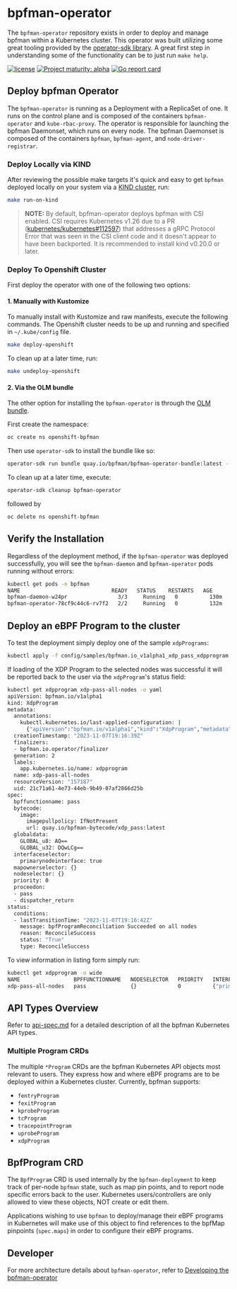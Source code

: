 # bpfman-operator

The `bpfman-operator` repository exists in order to deploy and manage bpfman within a Kubernetes cluster.
This operator was built utilizing some great tooling provided by the
[operator-sdk library](https://sdk.operatorframework.io/).
A great first step in understanding some of the functionality can be to just run `make help`.


[![license](https://img.shields.io/github/license/bpfman/bpfman-operator.svg?maxAge=2592000)](https://github.com/bpfman/bpfman-operator/blob/main/LICENSE)
[![Project maturity: alpha](https://img.shields.io/badge/maturity-alpha-orange.svg)]() 
[![Go report card](https://goreportcard.com/badge/github.com/bpfman/bpfman-operator)](https://goreportcard.com/report/github.com/bpfman/bpfman-operator)

## Deploy bpfman Operator

The `bpfman-operator` is running as a Deployment with a ReplicaSet of one.
It runs on the control plane and is composed of the containers `bpfman-operator` and
`kube-rbac-proxy`.
The operator is responsible for launching the bpfman Daemonset, which runs on every node.
The bpfman Daemonset is composed of the containers `bpfman`, `bpfman-agent`, and `node-driver-registrar`.

### Deploy Locally via KIND

After reviewing the possible make targets it's quick and easy to get `bpfman` deployed locally on your system
via a [KIND cluster](https://kind.sigs.k8s.io/), run:

```bash
make run-on-kind
```

> **NOTE:** By default, bpfman-operator deploys bpfman with CSI enabled.
CSI requires Kubernetes v1.26 due to a PR
([kubernetes/kubernetes#112597](https://github.com/kubernetes/kubernetes/pull/112597))
that addresses a gRPC Protocol Error that was seen in the CSI client code and it doesn't appear to have
been backported.
It is recommended to install kind v0.20.0 or later.

### Deploy To Openshift Cluster

First deploy the operator with one of the following two options:

#### 1. Manually with Kustomize

To manually install with Kustomize and raw manifests, execute the following
commands.
The Openshift cluster needs to be up and running and specified in `~/.kube/config`
file.

```bash
make deploy-openshift
```

To clean up at a later time, run:

```bash
make undeploy-openshift
```

#### 2. Via the OLM bundle

The other option for installing the `bpfman-operator` is through the
[OLM bundle](https://www.redhat.com/en/blog/deploying-operators-olm-bundles).

First create the namespace:

```bash
oc create ns openshift-bpfman
```

Then use `operator-sdk` to install the bundle like so:

```bash
operator-sdk run bundle quay.io/bpfman/bpfman-operator-bundle:latest --namespace openshift-bpfman
```

To clean up at a later time, execute:

```bash
operator-sdk cleanup bpfman-operator
```

followed by

```bash
oc delete ns openshift-bpfman
```

## Verify the Installation

Regardless of the deployment method, if the `bpfman-operator` was deployed successfully,
you will see the `bpfman-daemon` and `bpfman-operator` pods running without errors:

```bash
kubectl get pods -n bpfman
NAME                             READY   STATUS    RESTARTS   AGE
bpfman-daemon-w24pr                3/3     Running   0          130m
bpfman-operator-78cf9c44c6-rv7f2   2/2     Running   0          132m
```

## Deploy an eBPF Program to the cluster

To test the deployment simply deploy one of the sample `xdpPrograms`:

```bash
kubectl apply -f config/samples/bpfman.io_v1alpha1_xdp_pass_xdpprogram.yaml
```

If loading of the XDP Program to the selected nodes was successful it will be reported
back to the user via the `xdpProgram`'s status field:

```bash
kubectl get xdpprogram xdp-pass-all-nodes -o yaml
apiVersion: bpfman.io/v1alpha1
kind: XdpProgram
metadata:
  annotations:
    kubectl.kubernetes.io/last-applied-configuration: |
      {"apiVersion":"bpfman.io/v1alpha1","kind":"XdpProgram","metadata":{"annotations":{},"labels":{"app.kubernetes.io/name":"xdpprogram"},"name":"xdp-pass-all-nodes"},"spec":{"bpffunctionname":"pass","bytecode":{"image":{"url":"quay.io/bpfman-bytecode/xdp_pass:latest"}},"globaldata":{"GLOBAL_u32":[13,12,11,10],"GLOBAL_u8":[1]},"interfaceselector":{"primarynodeinterface":true},"nodeselector":{},"priority":0}}
  creationTimestamp: "2023-11-07T19:16:39Z"
  finalizers:
  - bpfman.io.operator/finalizer
  generation: 2
  labels:
    app.kubernetes.io/name: xdpprogram
  name: xdp-pass-all-nodes
  resourceVersion: "157187"
  uid: 21c71a61-4e73-44eb-9b49-07af2866d25b
spec:
  bpffunctionname: pass
  bytecode:
    image:
      imagepullpolicy: IfNotPresent
      url: quay.io/bpfman-bytecode/xdp_pass:latest
  globaldata:
    GLOBAL_u8: AQ==
    GLOBAL_u32: DQwLCg==
  interfaceselector:
    primarynodeinterface: true
  mapownerselector: {}
  nodeselector: {}
  priority: 0
  proceedon:
  - pass
  - dispatcher_return
status:
  conditions:
  - lastTransitionTime: "2023-11-07T19:16:42Z"
    message: bpfProgramReconciliation Succeeded on all nodes
    reason: ReconcileSuccess
    status: "True"
    type: ReconcileSuccess
```

To view information in listing form simply run:

```bash
kubectl get xdpprogram -o wide
NAME                 BPFFUNCTIONNAME   NODESELECTOR   PRIORITY   INTERFACESELECTOR               PROCEEDON
xdp-pass-all-nodes   pass              {}             0          {"primarynodeinterface":true}   ["pass","dispatcher_return"]
```

## API Types Overview

Refer to [api-spec.md](./api-spec.md) for a detailed description of all the bpfman Kubernetes API types.

### Multiple Program CRDs

The multiple `*Program` CRDs are the bpfman Kubernetes API objects most relevant to users.
They express how and where eBPF programs are to be deployed within a Kubernetes cluster. Currently, 
bpfman supports:

* `fentryProgram`
* `fexitProgram`
* `kprobeProgram`
* `tcProgram`
* `tracepointProgram`
* `uprobeProgram`
* `xdpProgram`

## BpfProgram CRD

The `BpfProgram` CRD is used internally by the `bpfman-deployment` to keep track of per-node `bpfman` state,
such as map pin points, and to report node specific errors back to the user.
Kubernetes users/controllers are only allowed to view these objects, NOT create or edit them.

Applications wishing to use `bpfman` to deploy/manage their eBPF programs in Kubernetes will make use of this
object to find references to the bpfMap pinpoints (`spec.maps`) in order to configure their eBPF programs.

## Developer

For more architecture details about `bpfman-operator`, refer to
[Developing the bpfman-operator](https://bpfman.io/v0.4.1/developer-guide/develop-operator)